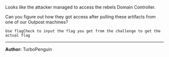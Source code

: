 Looks like the attacker managed to access the rebels Domain Controller.

Can you figure out how they got access after pulling these artifacts from one of our Outpost machines?

``Use flagCheck to input the flag you get from the challenge to get the actual flag``

---
**Author:** TurboPenguin
